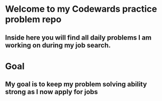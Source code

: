 # Welcome to my Codewards practice problem repo
<h2>Inside here you will find all daily problems I am working on during my job search.</h2>

<h1>Goal</h1>
<h2>My goal is to keep my problem solving ability strong as I now apply for jobs</h2>

